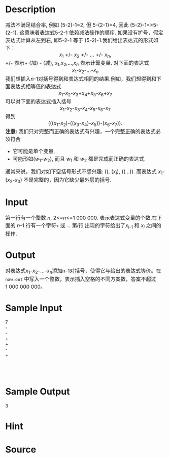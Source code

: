 
# Description

<div class="content"><div align="center"></div>
<div><span style="font-size: medium">减法不满足结合率, 例如 (5-2)-1=2, 但 5-(2-1)=4, 因此 (5-2)-1&lt;&gt;5-(2-1). 这意味着表达式5-2-1 依赖减法操作的顺序. 如果没有扩号，假定表达式计算从左到右, 即5-2-1 等于 (5-2)-1.我们给出表达式的形式如下：</span></div>
<div align="center"><span style="font-size: medium"><i>x</i><sub>1</sub> +/- <i>x</i><sub>2</sub> +/- ... +/- <i>x<sub>n</sub></i>,</span></div>
<div><span style="font-size: medium">+/- 表示+ (加) - (减), <i>x</i><sub>1</sub>,<i>x</i><sub>2</sub>,...,<i>x<sub>n</sub></i> 表示计算变量. 对下面的表达式</span></div>
<div align="center"><span style="font-size: medium"><i>x</i><sub>1</sub>-<i>x</i><sub>2</sub>-...-<i>x<sub>n</sub></i></span></div>
<div><span style="font-size: medium">我们想插入<i>n</i>-1对括号得到和表达式相同的结果.例如，我们想得到和下面表达式相等值的表达式 </span></div>
<div align="center"><span style="font-size: medium"><i>x</i><sub>1</sub>-<i>x</i><sub>2</sub>-<i>x</i><sub>3</sub>+<i>x</i><sub>4</sub>+<i>x</i><sub>5</sub>-<i>x</i><sub>6</sub>+<i>x</i><sub>7</sub></span></div>
<div><span style="font-size: medium">可以对下面的表达式插入括号</span></div>
<div align="center"><span style="font-size: medium"><i>x</i><sub>1</sub>-<i>x</i><sub>2</sub>-<i>x</i><sub>3</sub>-<i>x</i><sub>4</sub>-<i>x</i><sub>5</sub>-<i>x</i><sub>6</sub>-<i>x</i><sub>7</sub></span></div>
<div><span style="font-size: medium">得到</span></div>
<div align="center"><span style="font-size: medium">(((<i>x</i><sub>1</sub>-<i>x</i><sub>2</sub>)-((<i>x</i><sub>3</sub>-<i>x</i><sub>4</sub>)-<i>x</i><sub>5</sub>))-(<i>x</i><sub>6</sub>-<i>x</i><sub>7</sub>)).</span></div>
<div><span style="font-size: medium"><b>注意:</b> 我们只对完整而正确的表达式有兴趣，一个完整正确的表达式必须符合</span></div>
<ul type="disc">
    <li><span style="font-size: medium">它可能是单个变量, </span></li>
    <li><span style="font-size: medium">可能形如(<i>w</i><sub>1</sub>-<i>w</i><sub>2</sub>), 而且 <i>w</i><sub>1</sub> 和 <i>w</i><sub>2</sub> 都是完成而正确的表达式. </span></li>
</ul>
<div><span style="font-size: medium">通常来说，我们对如下空括号形式不感兴趣: (), (<i>x<sub>i</sub></i>), ((...)). 而表达式 <i>x</i><sub>1</sub>-(<i>x</i><sub>2</sub>-<i>x</i><sub>3</sub>) 不是完整的，因为它缺少最外层的括号.</span></div></div>

# Input

<div class="content"><div style="margin: auto 0cm"><span style="font-size: medium">第一行有一个整数 <i>n</i>, 2&lt;=<i>n</i>&lt;=1 000 000. 表示表达式变量的个数.在下面的 <i>n</i>-1 行有一个字符<tt>+</tt> 或 <tt>-</tt>. 第<i>i</i>行 出现的字符给出了<i>x<sub>i</sub></i><sub>-1</sub> 和 <i>x<sub>i</sub></i> 之间的操作. </span></div>
<div></div></div>

# Output

<div class="content"><div><span style="font-size: medium">对表达式<i>x</i><sub>1</sub>-<i>x</i><sub>2</sub>-...-<i>x<sub>n</sub></i>添加n-1对括号，使得它与给出的表达式等价。在<tt>naw.out</tt> 中写入一个整数，表示插入空格的不同方案数，答案不超过1 000 000 000。</span></div>
<p><divre></divre>
</p></div>

# Sample Input

<div class="content"><span class="sampledata">7<br/>
-<br/>
-<br/>
+<br/>
+<br/>
-<br/>
+<br/>
<br/>
<br/>
 <br/>
</span></div>

# Sample Output

<div class="content"><span class="sampledata">3<br/>
</span></div>

# Hint

<div class="content"><p></p></div>

# Source

<div class="content"><p><a href="problemset.php?search="></a></p></div>

